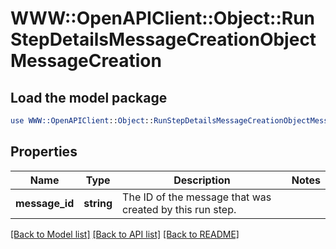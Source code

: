 # WWW::OpenAPIClient::Object::RunStepDetailsMessageCreationObjectMessageCreation

## Load the model package
```perl
use WWW::OpenAPIClient::Object::RunStepDetailsMessageCreationObjectMessageCreation;
```

## Properties
Name | Type | Description | Notes
------------ | ------------- | ------------- | -------------
**message_id** | **string** | The ID of the message that was created by this run step. | 

[[Back to Model list]](../README.md#documentation-for-models) [[Back to API list]](../README.md#documentation-for-api-endpoints) [[Back to README]](../README.md)



